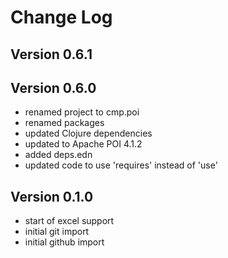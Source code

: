 Change Log
==========

Version 0.6.1
-------------


Version 0.6.0
-------------
* renamed project to cmp.poi
* renamed packages
* updated Clojure dependencies
* updated to Apache POI 4.1.2
* added deps.edn
* updated code to use 'requires' instead of 'use'

Version 0.1.0
-------------
* start of excel support
* initial git import
* initial github import
